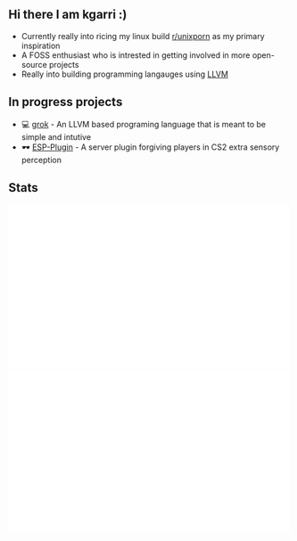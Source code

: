 ## Hi there I am kgarri :)

- Currently really into ricing my linux build [r/unixporn](https://www.reddit.com/r/unixporn/) as my primary inspiration
- A FOSS enthusiast who is intrested in getting involved in more open-source projects
- Really into building programming langauges using [LLVM](https://github.com/llvm/llvm-project)

## In progress projects
- 💻 [grok](https://github.com/kgarri/grok) - An LLVM based programing language that is meant to be simple and intutive 
- 🕶️ [ESP-Plugin](https://github.com/kgarri/ESP-Plugin) - A server plugin forgiving players in CS2 extra sensory perception


## Stats 
![](https://raw.githubusercontent.com/kgarri/github-stats/master/generated/overview.svg#gh-dark-mode-only)
![](https://raw.githubusercontent.com/kgarri/github-stats/master/generated/languages.svg#gh-dark-mode-only)

  

<!--
**kgarri/kgarri** is a ✨ _special_ ✨ repository because its `README.md` (this file) appears on your GitHub profile.=compact&theme=t

Here are some ideas to get you started:

- 🔭 I’m currently working on ...
- 🌱 I’m currently learning ...
- 👯 I’m looking to collaborate on ...
- 🤔 I’m looking for help with ...
- 💬 Ask me about ...
- 📫 How to reach me: ...
- 😄 Pronouns: ...
- ⚡ Fun fact: ...
-->
